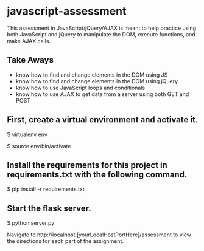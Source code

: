 # javascript-assessment
This assessment in JavaScript/jQuery/AJAX is meant to help practice using both JavaScript and jQuery to manipulate the DOM, execute functions, and make AJAX calls.

## Take Aways
-	know how to find and change elements in the DOM using JS
-	know how to find and change elements in the DOM using jQuery
-	know how to use JavaScript loops and conditionals
-	know how to use AJAX to get data from a server using both GET and POST


## First, create a virtual environment and activate it.

$ virtualenv env 

$ source env/bin/activate

## Install the requirements for this project in requirements.txt with the following command.

$ pip install -r requirements.txt

## Start the flask server.

$ python server.py


Navigate to http://localhost:[yourLocalHostPortHere]/assessment to view the directions for each part of the assignment. 


